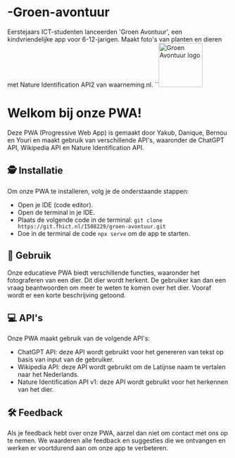 # -Groen-avontuur
Eerstejaars ICT-studenten lanceerden 'Groen Avontuur', een kindvriendelijke app voor 6-12-jarigen. Maakt foto's van planten en dieren met Nature Identification API2 van waarneming.nl.
``<img width="100" height="100" alt="Groen Avontuur logo" src="https://pwa.youripols.nl/logo.png" />

# Welkom bij onze PWA!

Deze PWA (Progressive Web App) is gemaakt door Yakub, Danique, Bernou en Youri en maakt gebruik van verschillende API's, waaronder de ChatGPT API, Wikipedia API en Nature Identification API.

## 🕵️ Installatie

Om onze PWA te installeren, volg je de onderstaande stappen:

- Open je IDE (code editor).
- Open de terminal in je IDE.
- Plaats de volgende code in de terminal: `git clone https://git.fhict.nl/I508229/groen-avontuur.git`
- Doe in de terminal de code `npx serve` om de app te starten.

## 👱 Gebruik

Onze educatieve PWA biedt verschillende functies, waaronder het fotograferen van een dier. Dit dier wordt herkent. De gebruiker kan dan een vraag beantwoorden om meer te weten te komen over het dier. Vooraf wordt er een korte beschrijving getoond.

## 💻 API's

Onze PWA maakt gebruik van de volgende API's:

- ChatGPT API: deze API wordt gebruikt voor het genereren van tekst op basis van input van de gebruiker.
- Wikipedia API: deze API wordt gebruikt om de Latijnse naam te vertalen naar het Nederlands.
- Nature Identification API v1: deze API wordt gebruikt voor het herkennen van het dier.

## 🛠 Feedback

Als je feedback hebt over onze PWA, aarzel dan niet om contact met ons op te nemen. We waarderen alle feedback en suggesties die we ontvangen en werken er voortdurend aan om onze app te verbeteren.
